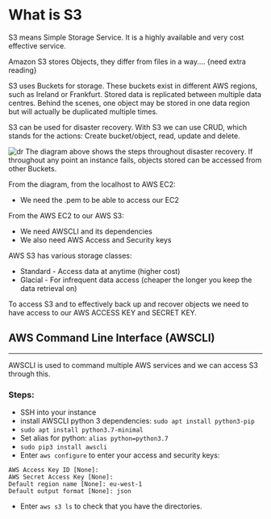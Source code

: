 

# What is S3
S3 means Simple Storage Service. It is a highly available and very cost effective service.

Amazon S3 stores Objects, they differ from files in a way.... {need extra reading}

S3 uses Buckets for storage. These buckets exist in different AWS regions, such as Ireland or Frankfurt. Stored data is replicated between multiple data centres. Behind the scenes, one object may be stored in one data region but will actually be duplicated multiple times.



S3 can be used for disaster recovery. With S3 we can use CRUD, which stands for the actions: Create bucket/object, read, update and delete.

![dr](https://user-images.githubusercontent.com/98178943/152986900-5684a71b-9f22-4cf1-9b33-47e8334a476b.png)
The diagram above shows the steps throughout disaster recovery. If throughout any point an instance fails, objects stored can be accessed from other Buckets.

From the diagram, from the localhost to AWS EC2:
- We need the .pem to be able to access our EC2

From the AWS EC2 to our AWS S3:
- We need AWSCLI and its dependencies
- We also need AWS Access and Security keys

AWS S3 has various storage classes:
- Standard - Access data at anytime (higher cost)
- Glacial - For infrequent data access (cheaper the longer you keep the data retrieval on)

To access S3 and to effectively back up and recover objects we need to have access to our AWS ACCESS KEY and SECRET KEY.

## AWS Command Line Interface (AWSCLI)
---------
AWSCLI is used to command multiple AWS services and we can access S3 through this.
### Steps:
- SSH into your instance
- install AWSCLI python 3 dependencies: `sudo apt install python3-pip`
- `sudo apt install python3.7-minimal`
- Set alias for python: `alias python=python3.7`
- `sudo pip3 install awscli`
- Enter `aws configure` to enter your access and security keys:
```
AWS Access Key ID [None]: 
AWS Secret Access Key [None]:
Default region name [None]: eu-west-1
Default output format [None]: json
```
- Enter `aws s3 ls` to check that you have the directories.